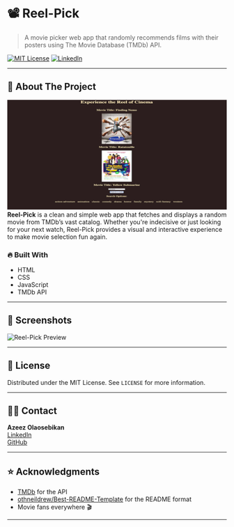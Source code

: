 # 📽️ Reel-Pick

> A movie picker web app that randomly recommends films with their posters using The Movie Database (TMDb) API.

[![MIT License](https://img.shields.io/badge/License-MIT-blue.svg)](LICENSE)
[![LinkedIn](https://img.shields.io/badge/Connect-Azeez-blue?logo=linkedin&style=flat&labelColor=0077B5)](https://www.linkedin.com/in/azeezolaosebikan)

---

## 🧠 About The Project
![Reel-Pick Screenshot](./assets/reel-pick.png)
**Reel-Pick** is a clean and simple web app that fetches and displays a random movie from TMDb’s vast catalog. Whether you're indecisive or just looking for your next watch, Reel-Pick provides a visual and interactive experience to make movie selection fun again.

### 🔥 Built With

- HTML  
- CSS  
- JavaScript  
- TMDb API

---

## 📸 Screenshots

![Reel-Pick Preview](./assets/social-preview.png) <!-- Replace with actual image path -->

---

## 📄 License

Distributed under the MIT License. See `LICENSE` for more information.

---

## 🙋‍♂️ Contact

**Azeez Olaosebikan**  
[LinkedIn](https://www.linkedin.com/in/azeezolaosebikan)  
[GitHub](https://github.com/ozazeez)

---

## ⭐ Acknowledgments

- [TMDb](https://www.themoviedb.org/) for the API  
- [othneildrew/Best-README-Template](https://github.com/othneildrew/Best-README-Template) for the README format  
- Movie fans everywhere 🎬

---
